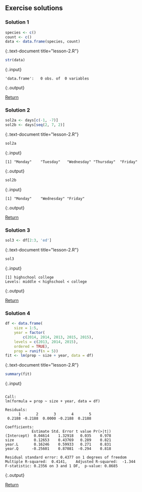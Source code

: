 ---
---

## Exercise solutions

<!--split-->

### Solution 1


~~~r
species <- c()
count <- c()
data <- data.frame(species, count)
~~~
{:.text-document title="lesson-2.R"}


~~~r
str(data)
~~~
{:.input}
~~~
'data.frame':	0 obs. of  0 variables
~~~
{:.output}

<aside class="notes" markdown="block">

[Return](#exercise-1)

</aside>

<!--split-->

### Solution 2


~~~r
sol2a <- days[c(-1, -7)]
sol2b <- days[seq(2, 7, 2)]
~~~
{:.text-document title="lesson-2.R"}


~~~r
sol2a
~~~
{:.input}
~~~
[1] "Monday"    "Tuesday"   "Wednesday" "Thursday"  "Friday"   
~~~
{:.output}


~~~r
sol2b
~~~
{:.input}
~~~
[1] "Monday"    "Wednesday" "Friday"   
~~~
{:.output}

<aside class="notes" markdown="block">

[Return](#exercise-2)

</aside>

<!--split-->

### Solution 3


~~~r
sol3 <- df[2:3, 'ed']
~~~
{:.text-document title="lesson-2.R"}


~~~r
sol3
~~~
{:.input}
~~~
[1] highschool college   
Levels: middle < highschool < college
~~~
{:.output}

<aside class="notes" markdown="block">

[Return](#exercise-3)

</aside>

<!--split-->

### Solution 4


~~~r
df <- data.frame(
    size = 1:5,
    year = factor(
        c(2014, 2014, 2013, 2015, 2015),
	levels = c(2013, 2014, 2015),
	ordered = TRUE),
    prop = runif(n = 5))
fit <- lm(prop ~ size + year, data = df)
~~~
{:.text-document title="lesson-2.R"}


~~~r
summary(fit)
~~~
{:.input}
~~~

Call:
lm(formula = prop ~ size + year, data = df)

Residuals:
      1       2       3       4       5 
 0.2188 -0.2188  0.0000 -0.2188  0.2188 

Coefficients:
            Estimate Std. Error t value Pr(>|t|)
(Intercept)  0.04614    1.32918   0.035    0.978
size         0.12653    0.43769   0.289    0.821
year.L       0.16246    0.59933   0.271    0.831
year.Q      -0.25601    0.87081  -0.294    0.818

Residual standard error: 0.4377 on 1 degrees of freedom
Multiple R-squared:  0.4141,	Adjusted R-squared:  -1.344 
F-statistic: 0.2356 on 3 and 1 DF,  p-value: 0.8685
~~~
{:.output}

<aside class="notes" markdown="block">

[Return](#exercise-4)

</aside>

